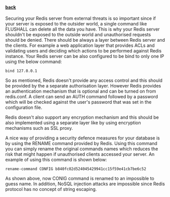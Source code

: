 #### [back](admin_main.md)

Securing your Redis server from external threats is so important since if your server is exposed to the outsider world, a single command like FLUSHALL can delete all the data you have. This is why your Redis server shouldn't be exposed to the outside world and unauthorised requests should be denied. There should be always a layer between Redis server and the clients. For example a web application layer that provides ACLs and validating users and deciding which actions to be performed against Redis instance. Your Redis server can be also configured to be bind to only one IP using the below command:

````
bind 127.0.0.1
````

So as mentioned, Redis doesn't provide any access control and this should be provided by the a separate authorisation layer. However Redis provides an authentication mechanism that is optional and can be turned on from redis.conf. A client can send an AUTH command followed by a password which will be checked against the user's password that was set in the configuration file.

Redis doesn't also support any encryption mechanism and this should be also implemented using a separate layer like by using encryption mechanisms such as SSL proxy.

A nice way of providing a security defence measures for your database is by using the RENAME command provided by Redis. Using this command you can simply rename the original commands names which reduces the risk that might happen if unauthorised clients accessed your server. An example of using this command is shown below:


````
rename-command CONFIG b840fc02d524045429941cc15f59e41cb7be6c52
````

As shown above, now CONIG command is renamed to an impossible to guess name. In addition, NoSQL injection attacks are impossible since Redis protocol has no concept of string escaping.